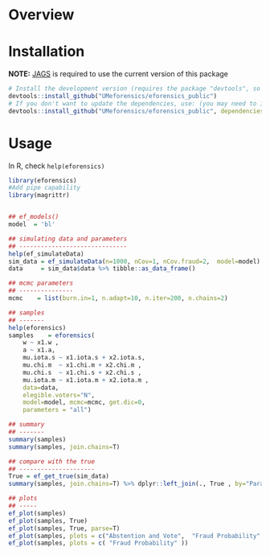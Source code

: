 Overview
========

Installation
===========

**NOTE:** [JAGS](https://sourceforge.net/projects/mcmc-jags/) is
required to use the current version of this package

``` {.r .rundoc-block rundoc-language="R" rundoc-exports="code"}
# Install the development version (requires the package "devtools", so install it first if it is not installed already)
devtools::install_github("UMeforensics/eforensics_public")
# If you don't want to update the dependencies, use: (you may need to install some dependencies manually)
devtools::install_github("UMeforensics/eforensics_public", dependencies=F)
```

Usage
=====

In R, check `help(eforensics)`

``` {.r .rundoc-block rundoc-language="R" rundoc-exports="code"}
library(eforensics)
#Add pipe capability
library(magrittr)


## ef_models()
model  = 'bl'

## simulating data and parameters
## ------------------------------
help(ef_simulateData)
sim_data = ef_simulateData(n=1000, nCov=1, nCov.fraud=2,  model=model)
data     = sim_data$data %>% tibble::as_data_frame() 

## mcmc parameters
## ---------------
mcmc    = list(burn.in=1, n.adapt=10, n.iter=200, n.chains=2)

## samples
## -------
help(eforensics)
samples    = eforensics(
    w ~ x1.w ,
    a ~ x1.a,
    mu.iota.s ~ x1.iota.s + x2.iota.s,
    mu.chi.m  ~ x1.chi.m + x2.chi.m ,
    mu.chi.s  ~ x1.chi.s + x2.chi.s ,
    mu.iota.m ~ x1.iota.m + x2.iota.m ,
    data=data,
    elegible.voters="N",
    model=model, mcmc=mcmc, get.dic=0,
    parameters = "all")

## summary
## -------
summary(samples)
summary(samples, join.chains=T)

## compare with the true
## ---------------------
True = ef_get_true(sim_data) 
summary(samples, join.chains=T) %>% dplyr::left_join(., True , by="Parameter") 

## plots
## -----
ef_plot(samples)
ef_plot(samples, True)
ef_plot(samples, True, parse=T)
ef_plot(samples, plots = c("Abstention and Vote",  "Fraud Probability" ))
ef_plot(samples, plots = c( "Fraud Probability" ))
```


